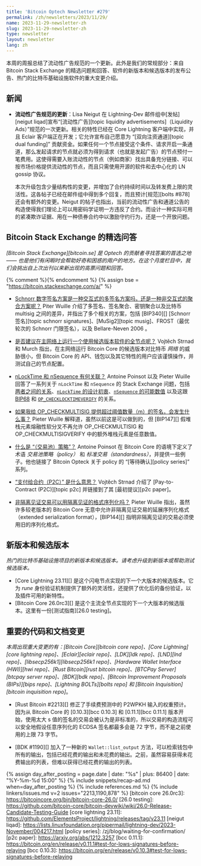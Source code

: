 ```yaml
---
title: 'Bitcoin Optech Newsletter #279'
permalink: /zh/newsletters/2023/11/29/
name: 2023-11-29-newsletter-zh
slug: 2023-11-29-newsletter-zh
type: newsletter
layout: newsletter
lang: zh
---
```


本周的周报总结了流动性广告规范的一个更新。此外是我们的常规部分：来自 Bitcoin Stack Exchange 的精选问题和回答、软件的新版本和候选版本的发布公告、热门的比特币基础设施软件的重大变更介绍。

## 新闻

- **<!--update-to-the-liquidity-ads-specification-->流动性广告规范的更新**：Lisa Neigut 在 Lightning-Dev 邮件组中[发帖][neigut liqad]宣布“[流动性广告][topic liquidity advertisements]（Liquidity Ads）”规范的一次更新。相关的特性已经在 Core Lightning 客户端中实现，并且 Eclair 客户端正在开发；它允许宣布自己愿意为 “[双向注资通道][topic dual funding]” 贡献资金。如果任何一个节点接受这个条件、请求开启一条通道，那么发起请求的节点就必须为得到请求（也就是发起广告）的节点预付一笔费用。这使得需要入账流动性的节点（例如商家）找出具备充分链接、可以按市场价格提供流动性的节点，而且只需使用开源的软件和去中心化的 LN gossip 协议。

    本次升级包含少量结构性的变更，并增加了合约持续时间以及转发费上限的灵活性。这各帖子已经在邮件组中得到多个回复，而且预计[规范][bolts #878]还会有额外的变更。Neigut 的帖子也指出，当前的流动性广告和通道公告的构造使得我们理论上可以用密码学证明一方违反了合约。而设计一种实际可用的紧凑欺诈证据、用在一种债券合约中以激励守约行为，还是一个开放问题。

## Bitcoin Stack Exchange 的精选问答

*[Bitcoin Stack Exchange][bitcoin.se] 是 Optech 的贡献者寻找答案的首选之地 —— 也是他们有闲暇时会帮助好奇和困惑的用户的地方。在这个月度栏目中，我们会挑出自上次出刊以来新出现的高票问题和回答。*

{% comment %}<!-- https://bitcoin.stackexchange.com/search?tab=votes&q=created%3a1m..%20is%3aanswer -->{% endcomment %}
{% assign bse = "https://bitcoin.stackexchange.com/a/" %}

- [<!--is-the-schnorr-digital-signature-scheme-a-multisignature-interactive-scheme-and-also-not-an-aggregated-noninteractive-scheme-->Schnorr 数字签名方案是一种交互式的多签名方案吗，还是一种非交互式的聚合方案呢？]({{bse}}120402)
  Piter Wuille 介绍了多签名、签名聚合、密钥聚合以及比特币 multisig 之间的差异，并指出了多个相关的方案，包括 [BIP340][] [Schnorr 签名][topic schnorr signatures]、[MuSig2][topic musig]、FROST（最优轮次的 Schnorr 门限签名），以及 Bellare-Neven 2006 。

- [<!--is-it-advisable-to-operate-a-release-candidate-full-node-on-mainnet-->是否建议在主网络上运行一个使用候选版本软件的全节点呢？]({{bse}}120375)
  Vojtěch Strnad 和 Murch 指出，在主网络运行 Bitcoin Core 的候选版本对比特币 *网络* 的威胁很小，但 Bitcoin Core 的 API、钱包以及其它特性的用户应该谨慎操作，并测试自己的节点配置。
  
- [<!--what-is-the-relation-between-nlocktime-and-nsequence-->nLockTime 和 nSequence 有何关联？]({{bse}}120256)
  Antoine Poinsot 以及 Pieter Wuille 回答了一系列关于 `nLockTime` 和 `nSequence` 的 Stack Exchange 问题，包括[两者之间的关系]({{bse}}120273)、[`nLockTime` 的设计初衷]({{bse}}120276)、[`nSequence` 的可能数值]({{bse}}120254) 以及这跟 [BIP68]({{bse}}120320) 和 [`OP_CHECKLOCKTIMEVERIFY`]({{bse}}120259) 的关系。
  
- [<!--what-would-happen-if-we-provide-to-opcheckmultisig-more-than-threshold-number-m-of-signatures-->如果我给 OP_CHECKMULTISIG 提供超过阈值数量（m）的签名，会发生什么事？]({{bse}}120604)
  Pieter Wuille 解释道，虽然以前这是可以做到的，但 [BIP147][] 假堆栈元素熔融性软分叉不再允许 OP_CHECKMULTISIG 和 OP_CHECKMULTISIGVERIFY 中的额外堆栈元素是任意数值。
  
- [<!--what-is-mempool-policy-->什么是 “（交易池）策略”？]({{bse}}120269)
  Antoine Poinsot 在 Bitcoin Core 的语境下定义了术语 *交易池策略（policy）* 和 *标准交易（standardness）*，并提供一些例子。他也链接了 Bitcoin Opteck 关于 policy 的 “[等待确认][policy series]” 系列。

- [<!--what-does-pay-to-contract-p2c-mean-->“支付给合约（P2C）” 是什么意思？]({{bse}}120362)
  Vojtěch Strnad 介绍了 [Pay-to-Contract (P2C)][topic p2c] 并链接到了其 [最初提议][p2c paper]。
  
- [<!--can-a-nonsegwit-transaction-be-serialized-in-the-segwit-format-->非隔离见证交易可以用隔离见证的格式序列化吗？]({{bse}}120317)
  Pieter Wuille 指出，虽然许多较老版本的 Bitcoin Core 无意中允许非隔离见证交易的延展序列化格式（extended serialization format），[BIP144][] 指明非隔离见证的交易必须使用旧的序列化格式。

## 新版本和候选版本

*热门的比特币基础设施项目的新版本和候选版本。请考虑升级到新版本或帮助测试候选版本。*

- [Core Lightning 23.11][] 是这个闪电节点实现的下一个大版本的候选版本。它为 *rune* 身份验证机制提供了额外的灵活性，还提供了优化后的备份验证，以及插件可用的新特性。
- [Bitcoin Core 26.0rc3][] 是这个主流全节点实现的下一个大版本的候选版本。这里有一份[测试指南][26.0 testing]。

## 重要的代码和文档变更

*本周出现重大变更的有：[Bitcoin Core][bitcoin core repo]、[Core Lightning][core lightning repo]、[Eclair][eclair repo]、[LDK][ldk repo]、[LND][lnd repo]、[libsecp256k1][libsecp256k1 repo]、[Hardware Wallet Interface (HWI)][hwi repo]、[Rust Bitcoin][rust bitcoin repo]、[BTCPay Server][btcpay server repo]、[BDK][bdk repo]、[Bitcoin Improvement Proposals (BIPs)][bips repo]、[Lightning BOLTs][bolts repo] 和 [Bitcoin Inquisition][bitcoin inquisition repo]*。

- [Rust Bitcoin #2213][] 修正了手续费预测中的 P2WPKH 输入的权重预计。因为从 Bitcoin Core 的 [0.10.3][bcc 0.10.3] 和 [0.11.1][bcc 0.11.1] 版本开始，使用太大 s 值的签名的交易会被认为是非标准的，所以交易的构造流程可以安全地假设任意序列化的 ECDSA 签名都最多会是 72 字节，而不是之前使用的上限 73 字节。

- [BDK #1190][] 加入了一种新的 `Wallet::list_output` 方法，可以检索钱包中所有的输出，包括已经花费的输出和未花费的输出。之前，虽然容易获得未花费输出的列表，但难以获得已经花费的输出的列表。


{% assign day_after_posting = page.date | date: "%s" | plus: 86400 | date: "%Y-%m-%d 15:00" %}
{% include snippets/recap-ad.md when=day_after_posting %}
{% include references.md %}
{% include linkers/issues.md v=2 issues="2213,1190,878" %}
[bitcoin core 26.0rc3]: https://bitcoincore.org/bin/bitcoin-core-26.0/
[26.0 testing]: https://github.com/bitcoin-core/bitcoin-devwiki/wiki/26.0-Release-Candidate-Testing-Guide
[core lightning 23.11]: https://github.com/ElementsProject/lightning/releases/tag/v23.11
[neigut liqad]: https://lists.linuxfoundation.org/pipermail/lightning-dev/2023-November/004217.html
[policy series]: /zj/blog/waiting-for-confirmation/
[p2c paper]: https://arxiv.org/abs/1212.3257
[bcc 0.11.1]: https://bitcoin.org/en/release/v0.11.1#test-for-lows-signatures-before-relaying
[bcc 0.10.3]: https://bitcoin.org/en/release/v0.10.3#test-for-lows-signatures-before-relaying

